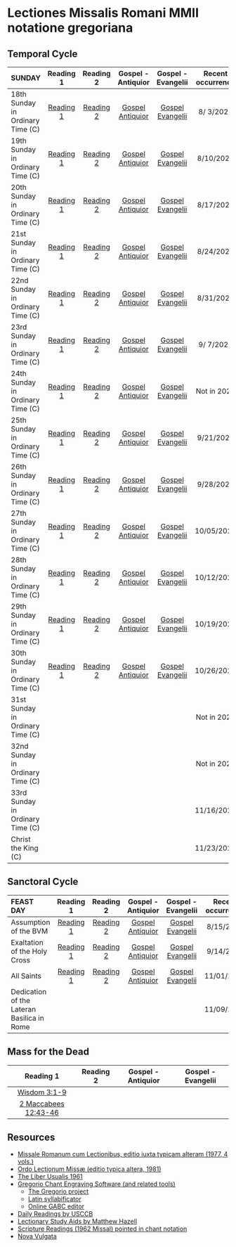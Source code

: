 # Lectiones Missalis Romani MMII notatione gregoriana

## Temporal Cycle

| SUNDAY                           | Reading 1                       | Reading 2                       | Gospel - Antiquior                     | Gospel - Evangelii                     | Recent occurrence |
|:---------------------------------|:-------------------------------:|:-------------------------------:|:--------------------------------------:|:--------------------------------------:|:-----------------:|
| 18th Sunday in Ordinary Time (C) | [Reading 1](files/OT/c18pr.pdf) | [Reading 2](files/OT/c18ep.pdf) | [Gospel Antiquior](files/OT/c18ga.pdf) | [Gospel Evangelii](files/OT/c18ge.pdf) |  8/ 3/2025        |
| 19th Sunday in Ordinary Time (C) | [Reading 1](files/OT/c19pr.pdf) | [Reading 2](files/OT/c19ep.pdf) | [Gospel Antiquior](files/OT/c19ga.pdf) | [Gospel Evangelii](files/OT/c19ge.pdf) |  8/10/2025        |
| 20th Sunday in Ordinary Time (C) | [Reading 1](files/OT/c20pr.pdf) | [Reading 2](files/OT/c20ep.pdf) | [Gospel Antiquior](files/OT/c20ga.pdf) | [Gospel Evangelii](files/OT/c20ge.pdf) |  8/17/2025        |
| 21st Sunday in Ordinary Time (C) | [Reading 1](files/OT/c21pr.pdf) | [Reading 2](files/OT/c21ep.pdf) | [Gospel Antiquior](files/OT/c21ga.pdf) | [Gospel Evangelii](files/OT/c21ge.pdf) |  8/24/2025        |
| 22nd Sunday in Ordinary Time (C) | [Reading 1](files/OT/c22pr.pdf) | [Reading 2](files/OT/c22ep.pdf) | [Gospel Antiquior](files/OT/c22ga.pdf) | [Gospel Evangelii](files/OT/c22ge.pdf) |  8/31/2025        |
| 23rd Sunday in Ordinary Time (C) | [Reading 1](files/OT/c23pr.pdf) | [Reading 2](files/OT/c23ep.pdf) | [Gospel Antiquior](files/OT/c23ga.pdf) | [Gospel Evangelii](files/OT/c23ge.pdf) |  9/ 7/2025        |
| 24th Sunday in Ordinary Time (C) | [Reading 1](files/OT/c24pr.pdf) | [Reading 2](files/OT/c24ep.pdf) | [Gospel Antiquior](files/OT/c24ga.pdf) | [Gospel Evangelii](files/OT/c24ge.pdf) |  Not in 2025      |
| 25th Sunday in Ordinary Time (C) | [Reading 1](files/OT/c25pr.pdf) | [Reading 2](files/OT/c25ep.pdf) | [Gospel Antiquior](files/OT/c25ga.pdf) | [Gospel Evangelii](files/OT/c25ge.pdf) |  9/21/2025        |
| 26th Sunday in Ordinary Time (C) | [Reading 1](files/OT/c26pr.pdf) | [Reading 2](files/OT/c26ep.pdf) | [Gospel Antiquior](files/OT/c26ga.pdf) | [Gospel Evangelii](files/OT/c26ge.pdf) |  9/28/2025        |
| 27th Sunday in Ordinary Time (C) | [Reading 1](files/OT/c27pr.pdf) | [Reading 2](files/OT/c27ep.pdf) | [Gospel Antiquior](files/OT/c27ga.pdf) | [Gospel Evangelii](files/OT/c27ge.pdf) | 10/05/2025        |
| 28th Sunday in Ordinary Time (C) | [Reading 1](files/OT/c28pr.pdf) | [Reading 2](files/OT/c28ep.pdf) | [Gospel Antiquior](files/OT/c28ga.pdf) | [Gospel Evangelii](files/OT/c28ge.pdf) | 10/12/2025        |
| 29th Sunday in Ordinary Time (C) | [Reading 1](files/OT/c29pr.pdf) | [Reading 2](files/OT/c29ep.pdf) | [Gospel Antiquior](files/OT/c29ga.pdf) | [Gospel Evangelii](files/OT/c29ge.pdf) | 10/19/2025        |
| 30th Sunday in Ordinary Time (C) | [Reading 1](files/OT/c30pr.pdf) | [Reading 2](files/OT/c30ep.pdf) | [Gospel Antiquior](files/OT/c30ga.pdf) | [Gospel Evangelii](files/OT/c30ge.pdf) | 10/26/2025        |
| 31st Sunday in Ordinary Time (C) | | | | |  Not in 2025      |
| 32nd Sunday in Ordinary Time (C) | | | | |  Not in 2025      |
| 33rd Sunday in Ordinary Time (C) | | | | | 11/16/2025        |
| Christ the King (C)              | | | | | 11/23/2025        |

## Sanctoral Cycle

| FEAST DAY                        | Reading 1                       | Reading 2                       | Gospel - Antiquior                     | Gospel - Evangelii                     | Recent occurrence |
|:---------------------------------|:-------------------------------:|:-------------------------------:|:--------------------------------------:|:--------------------------------------:|:-----------------:|
| Assumption of the BVM            | [Reading 1](files/SA/asmap.pdf) | [Reading 2](files/SA/asmep.pdf) | [Gospel Antiquior](files/SA/asmga.pdf) | [Gospel Evangelii](files/SA/asmge.pdf) |  8/15/2025        |
| Exaltation of the Holy Cross     | [Reading 1](files/SA/ehcpr.pdf) | [Reading 2](files/SA/ehcep.pdf) | [Gospel Antiquior](files/SA/ehcga.pdf) | [Gospel Evangelii](files/SA/ehcge.pdf) |  9/14/2025        |
| All Saints                       | [Reading 1](files/SA/astap.pdf) | [Reading 2](files/SA/astep.pdf) | [Gospel Antiquior](files/SA/astga.pdf) | [Gospel Evangelii](files/SA/astge.pdf) | 11/01/2025        |
| Dedication of the Lateran Basilica in Rome | | | | | 11/09/2025        |

## Mass for the Dead

| Reading 1                                  | Reading 2                       | Gospel - Antiquior                     | Gospel - Evangelii                     |
|:------------------------------------------:|:-------------------------------:|:--------------------------------------:|:--------------------------------------:|
| [Wisdom 3:1-9](files/DA/dr102.pdf)         | | | |
| [2 Maccabees 12:43-46](files/DA/dr107.pdf) | | | |

## Resources

- [Missale Romanum cum Lectionibus, editio iuxta typicam alteram (1977, 4 vols.)](https://archive.org/details/MissaleRomanumCumLectionibus1977Vol34/)
- [Ordo Lectionum Missæ (editio typica altera, 1981)](https://archive.org/details/OLM1981/)
- [The Liber Usualis 1961](https://archive.org/details/TheLiberUsualis1961/)
- [Gregorio Chant Engraving Software (and related tools)](http://www.gregoriochant.org/)
    - [The Gregorio project](https://gregorio-project.github.io/index.html)
    - [Latin syllabificator](https://gregorio-project.github.io/hyphen-la/)
    - [Online GABC editor](https://www.sourceandsummit.com/editor/legacy/)
- [Daily Readings by USCCB](https://bible.usccb.org/readings/calendar)
- [Lectionary Study Aids by Matthew Hazell](https://catholiclectionary.blogspot.com/)
- [Scripture Readings (1962 Missal) pointed in chant notation](http://www.windsorlatinmass.org/latin/chant.htm)
- [Nova Vulgata](https://www.vatican.va/archive/bible/nova_vulgata/documents/nova-vulgata_index_lt.html)
